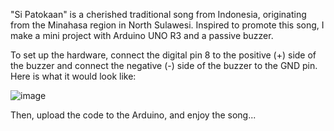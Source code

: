 "Si Patokaan" is a cherished traditional song from Indonesia, originating from the Minahasa region in North Sulawesi. Inspired to promote this song, I make a mini project with Arduino UNO R3 and a passive buzzer. 

To set up the hardware, connect the digital pin 8 to the positive (+) side of the buzzer and connect the negative (-) side of the buzzer to the GND pin. Here is what it would look like:

![image](https://github.com/user-attachments/assets/48eaeb5b-7e12-4d25-8a8a-503f92796729)

Then, upload the code to the Arduino, and enjoy the song...
